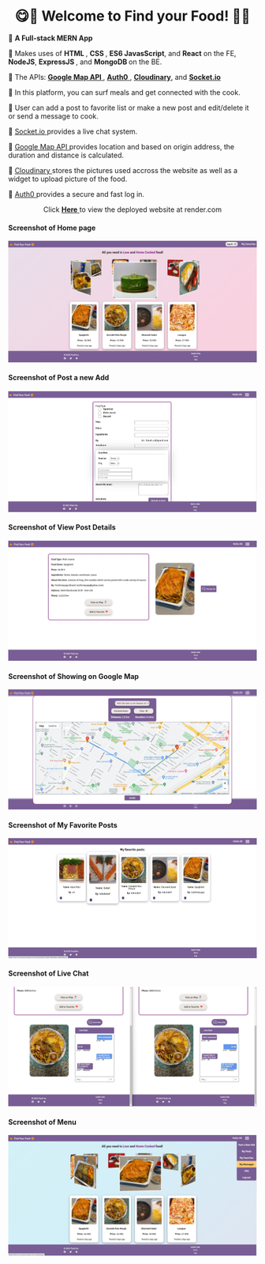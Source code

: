 <h1 align="center">😋🍲 Welcome to Find your Food! 🍲😋</h1>

<p>📌 <strong> A Full-stack MERN App </strong></p>
<p>📌 Makes uses of <strong>HTML </strong>, <strong>CSS </strong>, <strong> ES6 JavasScript</strong>, and <strong> React</strong> on the FE, <strong> NodeJS</strong>, <strong> ExpressJS </strong>, and <strong> MongoDB </strong> on the BE. </p>
<p>📌 The APIs:  <a href="https://developers.google.com/maps"> <strong>Google Map API </strong> </a>, <a href="https://auth0.com/docs/quickstart/spa/react/interactive"> <strong>Auth0</strong> </a>, <a href="https://cloudinary.com/documentation">  <strong>Cloudinary</strong></a>, and <a href="https://socket.io/"> <strong>Socket.io</strong> </a> </p>
<p>📌 In this platform, you can surf meals and get connected with the cook. </p>
<p>📌 User can add a post to favorite list or make a new post and edit/delete it or send a message to cook. </p>
<p>📌 <a href="https://socket.io/"> Socket.io </a> provides a live chat system. </p>
<p>📌 <a href="https://developers.google.com/maps"> Google Map API </a> provides location and based on origin address, the duration and distance is calculated. </p>
<p>📌 <a href="https://cloudinary.com/documentation"> Cloudinary </a> stores the pictures used accross the website as well as a widget to upload picture of the food. </p>
<p>📌 <a href="https://auth0.com/docs/quickstart/spa/react/interactive"> Auth0 </a> provides a secure and fast log in. </p>



<p align="center"> Click <a href="https://find-your-food.onrender.com"><strong> Here</strong> </a> to view the deployed website at render.com </p>


#### Screenshot of Home page
![Screenshot of home page!](./client/src/assets/images/find1.jpg "Home page")

#### Screenshot of Post a new Add
![Screenshot of Post a new Add!](./client/src/assets/images/find2.jpg "Post a new Add")


#### Screenshot of View Post Details
![View Post Details](./client/src/assets/images/find3.jpg "View Post Details")


#### Screenshot of Showing on Google Map
![Screenshot of Showing on Google Map!](./client/src/assets/images/find4.jpg "Showing on Google Map")


#### Screenshot of My Favorite Posts
![Screenshot of My Favorite Posts!](./client/src/assets/images/find5.jpg "My Favorite Posts")


#### Screenshot of Live Chat
![Screenshot of Live Chat!](./client/src/assets/images/find6.jpg "Live Chat")

#### Screenshot of Menu
![Screenshot of Menu!](./client/src/assets/images/find7.jpg "Menu")
